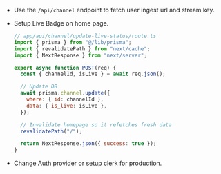 - Use the `/api/channel` endpoint to fetch user ingest url and stream key.
- Setup Live Badge on home page.

  ```js
  // app/api/channel/update-live-status/route.ts
  import { prisma } from "@/lib/prisma";
  import { revalidatePath } from "next/cache";
  import { NextResponse } from "next/server";

  export async function POST(req) {
    const { channelId, isLive } = await req.json();

    // Update DB
    await prisma.channel.update({
      where: { id: channelId },
      data: { is_live: isLive },
    });

    // Invalidate homepage so it refetches fresh data
    revalidatePath("/");

    return NextResponse.json({ success: true });
  }
  ```

- Change Auth provider or setup clerk for production.
